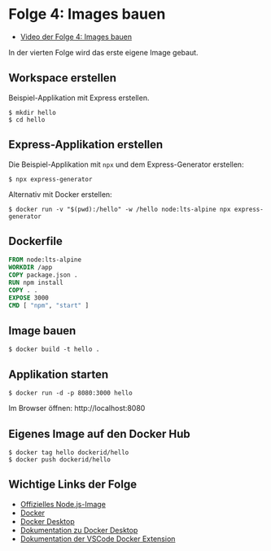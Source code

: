 # Folge 4: Images bauen

- [Video der Folge 4: Images bauen](https://www.thenativeweb.io/learning/techlounge-docker)

In der vierten Folge wird das erste eigene Image gebaut.

## Workspace erstellen

Beispiel-Applikation mit Express erstellen.

```shell
$ mkdir hello
$ cd hello
```

## Express-Applikation erstellen

Die Beispiel-Applikation mit `npx` und dem Express-Generator erstellen:

```shell
$ npx express-generator
```

Alternativ mit Docker erstellen:

```shell
$ docker run -v "$(pwd):/hello" -w /hello node:lts-alpine npx express-generator
```

## Dockerfile

```dockerfile
FROM node:lts-alpine
WORKDIR /app
COPY package.json .
RUN npm install
COPY . .
EXPOSE 3000
CMD [ "npm", "start" ]
```

## Image bauen

```shell
$ docker build -t hello .
```

## Applikation starten

```shell
$ docker run -d -p 8080:3000 hello
```

Im Browser öffnen: http://localhost:8080

## Eigenes Image auf den Docker Hub

```shell
$ docker tag hello dockerid/hello
$ docker push dockerid/hello
```

## Wichtige Links der Folge

- [Offizielles Node.js-Image](https://hub.docker.com/_/node)
- [Docker](https://docker.com)
- [Docker Desktop](https://www.docker.com/products/docker-desktop)
- [Dokumentation zu Docker Desktop](https://docs.docker.com/desktop)
- [Dokumentation der VSCode Docker Extension](https://code.visualstudio.com/docs/containers/overview)
